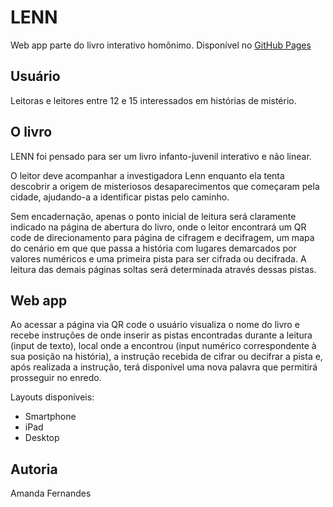 # LENN 
Web app parte do livro interativo homônimo.
Disponível no [GitHub Pages](https://amandafdal.github.io/Lenn/src/)

## Usuário
Leitoras e leitores entre 12 e 15 interessados em histórias de mistério. 

## O livro
LENN foi pensado para ser um livro infanto-juvenil interativo e não linear. 

O leitor deve acompanhar a investigadora Lenn enquanto ela tenta descobrir a origem de misteriosos desaparecimentos que começaram pela cidade, ajudando-a a identificar pistas pelo caminho.

Sem encadernação, apenas o ponto inicial de leitura será claramente indicado na página de abertura do livro, onde o leitor encontrará um QR code de direcionamento para página de cifragem e decifragem, um mapa do cenário em que que passa a história com lugares demarcados por valores numéricos e uma primeira pista para ser cifrada ou decifrada.
A leitura das demais páginas soltas será determinada através dessas pistas.

## Web app
Ao acessar a página via QR code o usuário visualiza o nome do livro e recebe instruções de onde inserir as pistas encontradas durante a leitura (input de texto), local onde a encontrou (input numérico correspondente à sua posição na história),  a instrução recebida de cifrar ou decifrar a pista e, após realizada a instrução, terá disponível uma nova palavra que permitirá prosseguir no enredo.

Layouts disponíveis:
* Smartphone
* iPad
* Desktop

## Autoria
Amanda Fernandes 
